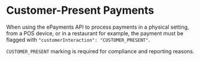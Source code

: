 <!-- START_METADATA
---
title: Customer Preset Payments
sidebar_position: 150
---
END_METADATA -->

# Customer-Present Payments

When using the ePayments API to process payments in a physical setting, from a POS device, or in a restaurant for example, the payment must be flagged with `"customerInteraction": "CUSTOMER_PRESENT"`.

`CUSTOMER_PRESENT` marking is required for compliance and reporting reasons.
